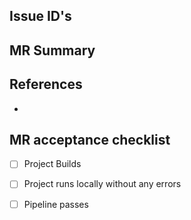 ## Issue ID's 

<!--
Link any related issue that will be closed here.
-->

## MR Summary

<!--
Describe in detail what your merge request does and why.

Please keep this description updated with any discussion that takes place so
that reviewers can understand your intent. Keeping the description updated is
especially important if they didn't participate in the discussion.
-->


## References
<!-- **Please include [cross links](https://handbook.gitlab.com/handbook/communication/#start-with-a-merge-request:~:text=Cross%20link%20issues,alternate%20if%20duplicate.) to any resources that are relevant to this MR**
This will give reviewers and future readers helpful context to give an efficient review of the changes introduced.
-->
- 

## MR acceptance checklist
- [ ] Project Builds
- [ ] Project runs locally without any errors  
- [ ] Pipeline passes

